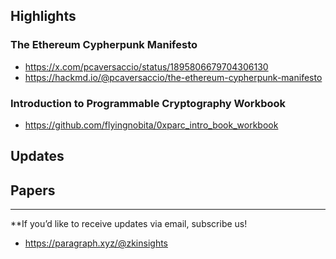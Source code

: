 ## Highlights
### The Ethereum Cypherpunk Manifesto
- <https://x.com/pcaversaccio/status/1895806679704306130>
- <https://hackmd.io/@pcaversaccio/the-ethereum-cypherpunk-manifesto>
### Introduction to Programmable Cryptography Workbook
- <https://github.com/flyingnobita/0xparc_intro_book_workbook>

## Updates

## Papers

---
**If you’d like to receive updates via email, subscribe us!

- <https://paragraph.xyz/@zkinsights>
